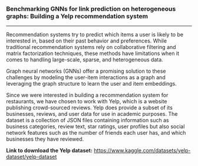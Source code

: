### Benchmarking GNNs for link prediction on heterogeneous graphs: Building a Yelp recommendation system
_______________________________________________________________________________________________________

Recommendation systems try to predict which items a user is likely to be interested in, based on their past behavior and preferences. While traditional recommendation systems rely on collaborative filtering and matrix factorization techniques, these methods have limitations when it comes to handling large-scale, sparse, and heterogeneous data.

Graph neural networks (GNNs) offer a promising solution to these challenges by modeling the user-item interactions as a graph and leveraging the graph structure to learn the user and item embeddings.

Since we were interested in building a recommendation system for restaurants, we have chosen to work with Yelp, which is a website publishing crowd-sourced reviews. Yelp does provide a subset of its businesses, reviews, and user data for use in academic purposes. The dataset is a collection of JSON files  containing information such as business categories, review text, star ratings, user profiles but also social network features such as the number of friends each user has, and which businesses they have reviewed.

**Link to download the Yelp dataset:** https://www.kaggle.com/datasets/yelp-dataset/yelp-dataset
